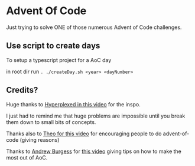 # Advent Of Code

Just trying to solve ONE of those numerous Advent of Code challenges.

## Use script to create days

To setup a typescript project for a AoC day

in root dir run `. ./createDay.sh <year> <dayNumber>`

## Credits?

Huge thanks to [Hyperplexed in this video](https://youtu.be/G9207EJySaA?si=aM-FxiBY6gzv_z4X) for the inspo.

I just had to remind me that huge problems are impossible until you break them down to small bits of concepts.

Thanks also to [Theo for this video](https://youtu.be/ddLbE9aGHno?si=YDxlVDK0rOeTU_XK) for encouraging people to do advent-of-code (giving reasons)

Thanks to [Andrew Burgess](https://github.com/andrew8088) for [this video](https://youtu.be/W-wDptwcbz4?si=tlvXobhMrU98DEzV) giving tips on how to make the most out of AoC.
